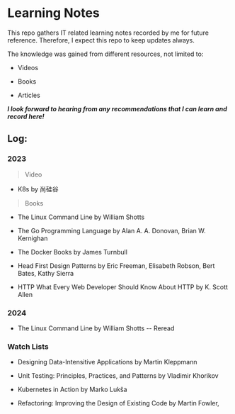 # Learning Notes

This repo gathers IT related learning notes recorded by me for future reference. Therefore, I
expect this repo to keep updates always.

The knowledge was gained from different resources, not limited to:

- Videos

- Books

- Articles

**_I look forward to hearing from any recommendations that I can learn and record here!_**

## Log:

### 2023

> Video

- K8s by 尚硅谷

> Books

- The Linux Command Line by William Shotts

- The Go Programming Language by Alan A. A. Donovan, Brian W. Kernighan

- The Docker Books by James Turnbull

- Head First Design Patterns by Eric Freeman, Elisabeth Robson, Bert Bates, Kathy Sierra

- HTTP What Every Web Developer Should Know About HTTP by K. Scott Allen

### 2024

- The Linux Command Line by William Shotts -- Reread

### Watch Lists

- Designing Data-Intensitive Applications by Martin Kleppmann

- Unit Testing: Principles, Practices, and Patterns by Vladimir Khorikov

- Kubernetes in Action by Marko Lukša

- Refactoring: Improving the Design of Existing Code by Martin Fowler,
